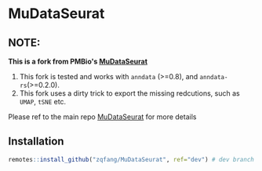 # MuDataSeurat

## NOTE:

**This is a fork from PMBio's [MuDataSeurat](https://github.com/PMBio/MuDataSeurat)**

1. This fork is tested and works with `anndata` (>=0.8), and `anndata-rs`(>=0.2.0).
2. This fork uses a dirty trick to export the missing redcutions, such as `UMAP`, `tSNE` etc. 

Please ref to the main repo [MuDataSeurat](https://github.com/PMBio/MuDataSeurat) for more details
## Installation

```R
remotes::install_github("zqfang/MuDataSeurat", ref="dev") # dev branch provides the most compatible version 
```
